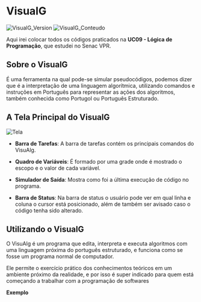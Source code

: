 # VisualG
![VisualG_Version](https://img.shields.io/badge/VisualG-3.0-red.svg)
![VisualG_Conteudo](https://img.shields.io/badge/L%C3%B3gica-de%20Programa%C3%A7%C3%A3o-blue.svg)

Aqui irei colocar todos os códigos praticados na **UC09 - Lógica de Programação**, que estudei no Senac VPR.

## Sobre o VisualG
É uma ferramenta na qual pode-se simular pseudocódigos, podemos dizer que é a interpretação de uma linguagem algorítmica, utilizando comandos e instruções em Português para representar as ações dos algoritmos, também conhecida como Portugol ou Português Estruturado.

## A Tela Principal do VisualG 
![Tela](https://user-images.githubusercontent.com/52283797/61194670-60750680-a699-11e9-8af9-56878d3830ef.jpg)

* **Barra de Tarefas**: A barra de tarefas contém os principais comandos do VisuAlg.

* **Quadro de Variáveis**: É formado por uma grade onde é mostrado o escopo e o valor de cada variável.

* **Simulador de Saída**: Mostra como foi a última execução de código no programa.

* **Barra de Status**: Na barra de status o usuário pode ver em qual linha e coluna o cursor está posicionado, além de também ser avisado caso o código tenha sido alterado.

## Utilizando o VisualG
O VisuAlg é um programa que edita, interpreta e executa algoritmos com uma linguagem próxima do português estruturado, e funciona como se fosse um programa normal de computador.

Ele permite o exercício prático dos conhecimentos teóricos em um ambiente próximo da realidade, e por isso é super indicado para quem está começando a trabalhar com a programação de softwares

**Exemplo** 

